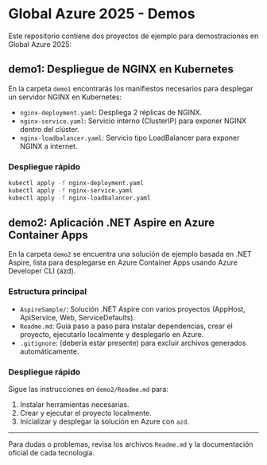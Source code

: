 # Global Azure 2025 - Demos

Este repositorio contiene dos proyectos de ejemplo para demostraciones en Global Azure 2025:

## demo1: Despliegue de NGINX en Kubernetes

En la carpeta `demo1` encontrarás los manifiestos necesarios para desplegar un servidor NGINX en Kubernetes:

- `nginx-deployment.yaml`: Despliega 2 réplicas de NGINX.
- `nginx-service.yaml`: Servicio interno (ClusterIP) para exponer NGINX dentro del clúster.
- `nginx-loadbalancer.yaml`: Servicio tipo LoadBalancer para exponer NGINX a internet.

### Despliegue rápido

```sh
kubectl apply -f nginx-deployment.yaml
kubectl apply -f nginx-service.yaml
kubectl apply -f nginx-loadbalancer.yaml
```

## demo2: Aplicación .NET Aspire en Azure Container Apps

En la carpeta `demo2` se encuentra una solución de ejemplo basada en .NET Aspire, lista para desplegarse en Azure Container Apps usando Azure Developer CLI (azd).

### Estructura principal
- `AspireSample/`: Solución .NET Aspire con varios proyectos (AppHost, ApiService, Web, ServiceDefaults).
- `Readme.md`: Guía paso a paso para instalar dependencias, crear el proyecto, ejecutarlo localmente y desplegarlo en Azure.
- `.gitignore`: (debería estar presente) para excluir archivos generados automáticamente.

### Despliegue rápido

Sigue las instrucciones en `demo2/Readme.md` para:
1. Instalar herramientas necesarias.
2. Crear y ejecutar el proyecto localmente.
3. Inicializar y desplegar la solución en Azure con `azd`.

---

Para dudas o problemas, revisa los archivos `Readme.md` y la documentación oficial de cada tecnología.
